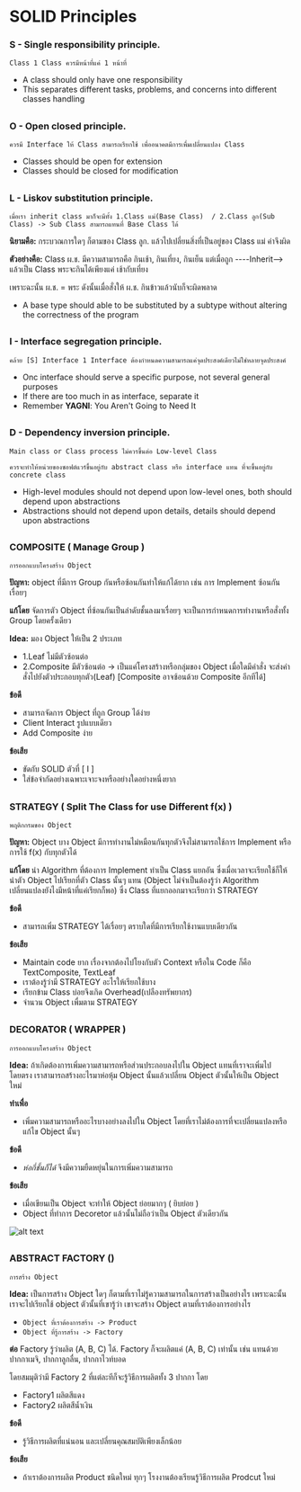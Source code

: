 # SOLID Principles
### S - Single responsibility principle. 

`
Class 1 Class ควรมีหน้าที่แค่ 1 หน้าที่
`
- A class should only have one responsibility
- This separates different tasks, problems, and concerns into different classes handling

##


### O - Open closed principle. 
`
ควรมี Interface ให้ Class สามารถเรียกใช้ เพื่ออนาคตมีการเพื่มเปลี่ยนแปลง Class
`
- Classes should be open for extension
- Classes should be closed for modification

##

### L - Liskov substitution principle.
`
เมื่อเรา inherit class มาก็จะมีทั้ง 1.Class แม่(Base Class)  / 2.Class ลูก(Sub Class) -> Sub Class สามารถแทนที่ Base Class ได้ 
`

**นิยามคือ:** กระบวณการใดๆ ก็ตามของ Class ลูก. แล้วไปเปลี่ยนสิ่งที่เป็นอยู่ของ Class แม่ ค่าจึงผิด

**ตัวอย่างคือ:** Class ผ.ช. มีความสามารถคือ กินเช้า, กินเที่ยง, กินเย็น แต่เมื่อถูก ----Inherit--> แล้วเป็น Class พระจะกินได้เพียงแค่ เช้ากับเที่ยง    

เพราะฉะนั้น ผ.ช. = พระ ดังนั้นเมื่อสั่งให้ ผ.ช. กินข้าวแล้วนับก็จะผิดพลาด
- A base type should able to be substituted by a subtype without altering the correctness of the program

##

### I - Interface segregation principle.
`
คล้าย [S] Interface 1 Interface ต้องกำหนดความสามารถแค่จุดประสงค์เดียวไม่ใช่หลายจุดประสงค์
`

- Onc interface should serve a specific purpose, not several general purposes
- If there are too much in as interface, separate it
- Remember **YAGNI**: You Aren't Going to Need It

##

### D - Dependency inversion principle. 
`Main class or Class process ไม่ควรขึ้นต่อ Low-level Class`

`ควรจะทำให้หน่วยของซอฟต์แวร์ขึ้นอยู่กับ abstract class หรือ interface แทน ที่จะขึ้นอยู่กับ concrete class`

- High-level modules should not depend upon low-level ones, both should depend upon abstractions 
- Abstractions should not depend upon details, details should depend upon abstractions

##

### COMPOSITE ( Manage Group )
`การออกแบบโครงสร้าง Object `

**ปัญหา:** object ที่มีการ Group กันหรือซ้อนกันทำให้แก้ได้ยาก เช่น การ Implement ซ้อนกันเรื่อยๆ  

**แก้โดย** จัดการตัว Object ที่ซ้อนกันเป็นลำดับชั้นลงมาเรื่อยๆ จะเป็นการกำหนดการทำงานหรือสั่งทั้ง Group โดยครั้งเดียว

**Idea:** มอง Object ให้เป็น 2 ประเภท 

 - 1.Leaf ไม่มีตัวซ้อนต่อ  
 - 2.Composite มีตัวซ้อนต่อ -> เป็นแค่โครงสร้างหรือกลุ่มของ Object เมื่อใดมีคำสั่ง จะส่งคำสั่งไปยังตัวประกอบทุกตัว(Leaf)   [Composite อาจซ้อนด้วย Composite อีกทีได้]

**ข้อดี**

- สามารถจัดการ Object ที่ถูก Group ได้ง่าย
- Client Interact รูปแบบเดียว
- Add Composite ง่าย

**ข้อเสีย**

- ขัดกับ SOLID ตัวที่ [ I ]
- ใส่ข้อจำกัดอย่างเฉพาะเจาะจงหรืออย่างใดอย่างหนึ่งยาก

##

### STRATEGY ( Split The Class for use Different f(x) )
`พฤติกกรมของ Object `

**ปัญหา:** Object บาง Object มีการทำงานไม่หมือนกันทุกตัวจึงไม่สามารถใช้การ Implement หรือการใช้ f(x) กับทุกตัวได้

**แก้โดย** นำ Algorithm ที่ต้องการ Implement ทำเป็น Class แยกอัน ซึ่งเมื่อเวลาจะเรียกใช้ก็ให้นำตัว Object ไปเรียกที่ตัว Class นั้นๆ แทน (Object ไม่จำเป็นต้องรู้ว่า Algorithm เปลี่ยนแปลงยังไงมีหน้าที่แค่เรียกก็พอ) ซึ่ง Class ที่แยกออกมาจะเรียกว่า STRATEGY

**ข้อดี**

- สามารถเพิ่ม STRATEGY ได้เรื่อยๆ ตราบใดที่มีการเรียกใช้งานแบบเดียวกัน

**ข้อเสีย**

- Maintain code ยาก เรื่องจากต้องไปโยงกับตัว Context หรือใน Code ก็คือ TextComposite, TextLeaf
- เราต้องรู้ว่ามี STRATEGY อะไรให้เรียกใช้บาง
- เรียกข้าม Class บ่อยจึงเกิด Overhead(เปลืองทรัพยากร)
- จำนวน Object เพื่มตาม STRATEGY

##

### DECORATOR ( WRAPPER )
 `การออกแบบโครงสร้าง Object `

**Idea:** ถ้าเกิดต้องการเพิ่มความสามารถหรือส่วนประกอบลงไปใน Object แทนที่เราจะเพิ่มไปโดยตรง เราสามารถสร้างอะไรมาห่อหุ้ม Object นั้นแล้วเปลี่ยน Object ตัวนั้นให้เป็น Object ใหม่

**ทำเพื่อ** 

- เพิ่มความสามารถหรืออะไรบางอย่างลงไปใน Object โดยที่เราไม่ต้องการที่จะเปลี่ยนแปลงหรือแก้ไข Object นั้นๆ

**ข้อดี** 

- *ห่อกี่ชั้นก็ได้* จึงมีความยืดหยุ่นในการเพิ่มความสามารถ

**ข้อเสีย** 

- เมื่อเขียนเป็น Object จะทำให้ Object ย่อยมากๆ ( ยิบย่อย )
- Object ที่ทำการ Decoretor แล้วนั้นไม่ถือว่าเป็น Object ตัวเดียวกัน

![alt text](https://github.com/OrangeBird295/DESIGN-PATTERNS/tree/main/images/Dif_Deco&Strate.png?raw=true)

##

### ABSTRACT FACTORY ()
 `การสร้าง Object `

**Idea:** เป็นการสร้าง Object ใดๆ ก็ตามที่เราไม่รู้ความสามารถในการสร้างเป็นอย่างไร เพราะฉะนั้นเราจะไปเรียกใช้ object ตัวนั้นที่เขารู้ว่า เขาจะสร้าง Object ตามที่เราต้องการอย่างไร
    
-  `Object ที่เราต้องการสร้าง -> Product`
-  `Object ที่รู้การสร้าง -> Factory`

**ต่อ** Factory รู้ว่าผลิต (A, B, C) ได้. Factory ก็จะผลิตแค่ (A, B, C) เท่านั้น เช่น แทนด้วย ปากกาเมจิ, ปากกาลูกลื่น, ปากกาไวท์บอด

โดยสมมุติว่ามี Factory 2 ที่แต่ละทีก็จะรู้วิธีการผลิตทั้ง 3 ปากกา โดย
- Factory1 ผลิตสีแดง
- Factory2 ผลิตสีน้ำเงิน

**ข้อดี**

- รู้วิธีการผลิตที่แน่นอน และเปลี่ยนคุณสมบัติเพียงเล็กน้อย

**ข้อเสีย**

- ถ้าเราต้องการผลิต Product ชนิดใหม่ ทุกๆ โรงงานต้องเรียนรู้วิธีการผลิต Prodcut ใหม่


